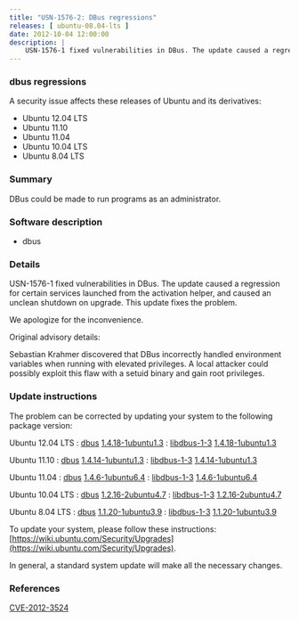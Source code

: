 ```yaml
---
title: "USN-1576-2: DBus regressions"
releases: [ ubuntu-08.04-lts ]
date: 2012-10-04 12:00:00
description: |
    USN-1576-1 fixed vulnerabilities in DBus. The update caused a regression for certain services launched from the activation helper, and caused an unclean shutdown on upgrade. This update fixes the problem.
--- 
```

 
### dbus regressions

A security issue affects these releases of Ubuntu and its derivatives:

* Ubuntu 12.04 LTS
* Ubuntu 11.10
* Ubuntu 11.04
* Ubuntu 10.04 LTS
* Ubuntu 8.04 LTS

### Summary

DBus could be made to run programs as an administrator. 

### Software description

* dbus 

### Details

USN-1576-1 fixed vulnerabilities in DBus. The update caused a regression for certain services launched from the activation helper, and caused an unclean shutdown on upgrade. This update fixes the problem.

We apologize for the inconvenience.

Original advisory details:

 Sebastian Krahmer discovered that DBus incorrectly handled environment variables when running with elevated privileges. A local attacker could possibly exploit this flaw with a setuid binary and gain root privileges. 

### Update instructions

The problem can be corrected by updating your system to the following package version:

Ubuntu 12.04 LTS
 : [dbus](https://launchpad.net/ubuntu/+source/dbus) <span> [1.4.18-1ubuntu1.3](https://launchpad.net/ubuntu/+source/dbus/1.4.18-1ubuntu1.3) </span> 
 : [libdbus-1-3](https://launchpad.net/ubuntu/+source/dbus) <span> [1.4.18-1ubuntu1.3](https://launchpad.net/ubuntu/+source/dbus/1.4.18-1ubuntu1.3) </span> 

Ubuntu 11.10
 : [dbus](https://launchpad.net/ubuntu/+source/dbus) <span> [1.4.14-1ubuntu1.3](https://launchpad.net/ubuntu/+source/dbus/1.4.14-1ubuntu1.3) </span> 
 : [libdbus-1-3](https://launchpad.net/ubuntu/+source/dbus) <span> [1.4.14-1ubuntu1.3](https://launchpad.net/ubuntu/+source/dbus/1.4.14-1ubuntu1.3) </span> 

Ubuntu 11.04
 : [dbus](https://launchpad.net/ubuntu/+source/dbus) <span> [1.4.6-1ubuntu6.4](https://launchpad.net/ubuntu/+source/dbus/1.4.6-1ubuntu6.4) </span> 
 : [libdbus-1-3](https://launchpad.net/ubuntu/+source/dbus) <span> [1.4.6-1ubuntu6.4](https://launchpad.net/ubuntu/+source/dbus/1.4.6-1ubuntu6.4) </span> 

Ubuntu 10.04 LTS
 : [dbus](https://launchpad.net/ubuntu/+source/dbus) <span> [1.2.16-2ubuntu4.7](https://launchpad.net/ubuntu/+source/dbus/1.2.16-2ubuntu4.7) </span> 
 : [libdbus-1-3](https://launchpad.net/ubuntu/+source/dbus) <span> [1.2.16-2ubuntu4.7](https://launchpad.net/ubuntu/+source/dbus/1.2.16-2ubuntu4.7) </span> 

Ubuntu 8.04 LTS
 : [dbus](https://launchpad.net/ubuntu/+source/dbus) <span> [1.1.20-1ubuntu3.9](https://launchpad.net/ubuntu/+source/dbus/1.1.20-1ubuntu3.9) </span> 
 : [libdbus-1-3](https://launchpad.net/ubuntu/+source/dbus) <span> [1.1.20-1ubuntu3.9](https://launchpad.net/ubuntu/+source/dbus/1.1.20-1ubuntu3.9) </span> 

To update your system, please follow these instructions: [https://wiki.ubuntu.com/Security/Upgrades](https://wiki.ubuntu.com/Security/Upgrades).

In general, a standard system update will make all the necessary changes. 

### References

 [CVE-2012-3524](http://people.ubuntu.com/~ubuntu-security/cve/CVE-2012-3524)
 
